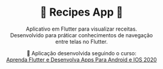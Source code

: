 <h1 align="center"> 🍲 Recipes App 🍴 </h1>

<p align="center">
  Aplicativo em Flutter para visualizar receitas. <br />
  Desenvolvido para práticar conhecimentos de navegação <br />
  entre telas no Flutter.
</p>

<p align="center">
  📝 Aplicação desenvolvida seguindo o curso: <br/>
  <a 
    href="https://www.udemy.com/course-dashboard-redirect/?course_id=2710728"
  >
    Aprenda Flutter e Desenvolva Apps Para
    Android e IOS 2020
  </a>
</p>